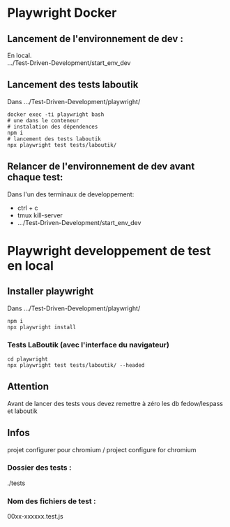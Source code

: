 # Playwright Docker

## Lancement de l'environnement de dev :
 En local.   
 .../Test-Driven-Development/start_env_dev

## Lancement des tests laboutik
Dans .../Test-Driven-Development/playwright/
```
docker exec -ti playwright bash
# une dans le conteneur
# instalation des dépendences
npm i
# lancement des tests laboutik
npx playwright test tests/laboutik/
```

## Relancer de l'environnement de dev avant chaque test:
Dans l'un des terminaux de developpement:   
- ctrl + c
- tmux kill-server
- .../Test-Driven-Development/start_env_dev

# Playwright developpement de test en local

## Installer playwright
Dans .../Test-Driven-Development/playwright/
```
npm i
npx playwright install
```

### Tests LaBoutik (avec l'interface du navigateur)
```
cd playwright
npx playwright test tests/laboutik/ --headed

```

## Attention
Avant de lancer des tests vous devez remettre à zéro les db fedow/lespass et laboutik

## Infos
projet configurer pour chromium / project configure for chromium

### Dossier des tests :
./tests

### Nom des fichiers de test :
00xx-xxxxxx.test.js